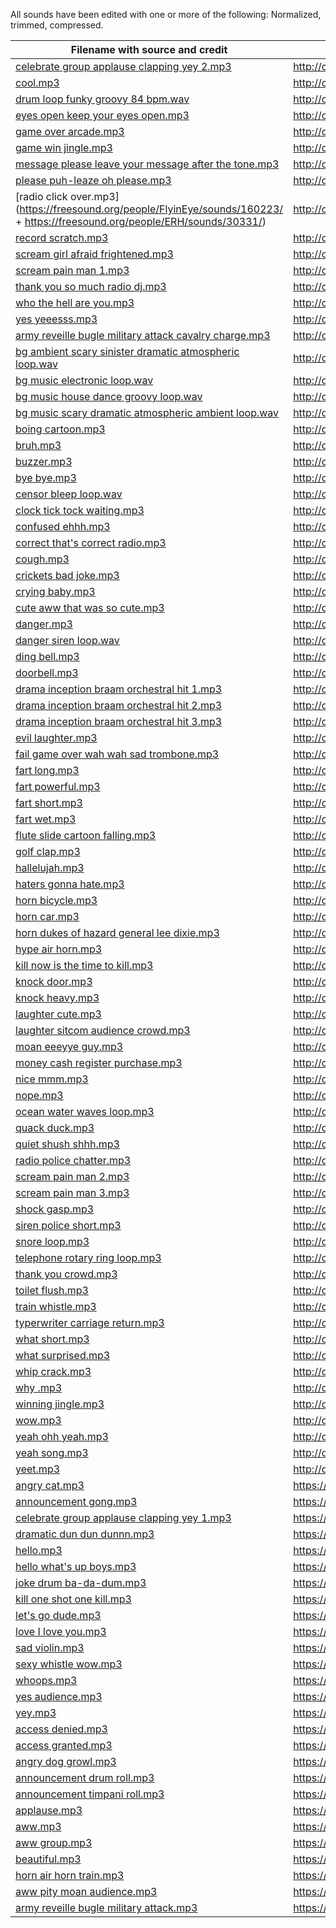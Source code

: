 All sounds have been edited with one or more of the following: Normalized, trimmed, compressed.

| Filename with source and credit | License |
| ------------- | ------------- |
| [celebrate group applause clapping yey 2.mp3](https://freesound.org/people/sonsdebarcelona/sounds/221937/) | http://creativecommons.org/licenses/by/3.0/ | 
| [cool.mp3](https://freesound.org/people/dersuperanton/sounds/435880/) | http://creativecommons.org/licenses/by/3.0/ | 
| [drum loop funky groovy 84 bpm.wav](https://freesound.org/people/ajubamusic/sounds/320803/) | http://creativecommons.org/licenses/by/3.0/ | 
| [eyes open keep your eyes open.mp3](https://freesound.org/people/JPolito/sounds/144332/) | http://creativecommons.org/licenses/by/3.0/ | 
| [game over arcade.mp3](https://freesound.org/people/SimonBay/sounds/439890/) | http://creativecommons.org/licenses/by/3.0/ | 
| [game win jingle.mp3](https://freesound.org/people/elijahdanie/sounds/487436/) | http://creativecommons.org/licenses/by/3.0/ | 
| [message please leave your message after the tone.mp3](https://freesound.org/people/kwahmah_02/sounds/274759/) | http://creativecommons.org/licenses/by/3.0/ | 
| [please puh-leaze oh please.mp3](https://freesound.org/people/owly-bee/sounds/415343/) | http://creativecommons.org/licenses/by/3.0/ | 
| [radio click over.mp3](https://freesound.org/people/FlyinEye/sounds/160223/ + https://freesound.org/people/ERH/sounds/30331/) | http://creativecommons.org/licenses/by/3.0/ | 
| [record scratch.mp3](https://freesound.org/people/kwahmah_02/sounds/269476/) | http://creativecommons.org/licenses/by/3.0/ | 
| [scream girl afraid frightened.mp3](https://freesound.org/people/owly-bee/sounds/415353/) | http://creativecommons.org/licenses/by/3.0/ | 
| [scream pain man 1.mp3](https://freesound.org/people/GabrielaUPF/sounds/220290/) | http://creativecommons.org/licenses/by/3.0/ | 
| [thank you so much radio dj.mp3](https://freesound.org/people/gibbsyns3/sounds/444557/) | http://creativecommons.org/licenses/by/3.0/ | 
| [who the hell are you.mp3](https://freesound.org/people/owly-bee/sounds/415349/) | http://creativecommons.org/licenses/by/3.0/ | 
| [yes yeeesss.mp3](https://freesound.org/people/vikuserro/sounds/246307/) | http://creativecommons.org/licenses/by/3.0/ | 
| [army reveille bugle military attack cavalry charge.mp3](https://freesound.org/people/craigsmith/sounds/438633/) | http://creativecommons.org/publicdomain/zero/1.0/ | 
| [bg ambient scary sinister dramatic atmospheric loop.wav](https://freesound.org/people/Duckers_Duckerson/sounds/366787/) | http://creativecommons.org/publicdomain/zero/1.0/ | 
| [bg music electronic loop.wav](https://freesound.org/people/vykroft/sounds/417757/) | http://creativecommons.org/publicdomain/zero/1.0/ | 
| [bg music house dance groovy loop.wav](https://freesound.org/people/DaveJf/sounds/640493/) | http://creativecommons.org/publicdomain/zero/1.0/ | 
| [bg music scary dramatic atmospheric ambient loop.wav](https://freesound.org/people/szegvari/sounds/594223/) | http://creativecommons.org/publicdomain/zero/1.0/ | 
| [boing cartoon.mp3](https://freesound.org/people/suzenako/sounds/537060/) | http://creativecommons.org/publicdomain/zero/1.0/ | 
| [bruh.mp3](https://freesound.org/people/Dude_Law/sounds/547829/?page=4#comment) | http://creativecommons.org/publicdomain/zero/1.0/ | 
| [buzzer.mp3](https://freesound.org/people/guitarguy1985/sounds/54047/) | http://creativecommons.org/publicdomain/zero/1.0/ | 
| [bye bye.mp3](https://freesound.org/people/Alivvie/sounds/323361/) | http://creativecommons.org/publicdomain/zero/1.0/ | 
| [censor bleep loop.wav](https://freesound.org/people/-DeletedUser-/sounds/647268/) | http://creativecommons.org/publicdomain/zero/1.0/ | 
| [clock tick tock waiting.mp3](https://freesound.org/people/blukotek/sounds/412750/) | http://creativecommons.org/publicdomain/zero/1.0/ | 
| [confused ehhh.mp3](https://freesound.org/people/a13389/sounds/528782/) | http://creativecommons.org/publicdomain/zero/1.0/ | 
| [correct that's correct radio.mp3](https://freesound.org/people/cityrocker/sounds/121342/) | http://creativecommons.org/publicdomain/zero/1.0/ | 
| [cough.mp3](https://freesound.org/people/OwlStorm/sounds/151217/) | http://creativecommons.org/publicdomain/zero/1.0/ | 
| [crickets bad joke.mp3](https://freesound.org/people/guitarguy1985/sounds/69439/) | http://creativecommons.org/publicdomain/zero/1.0/ | 
| [crying baby.mp3](https://freesound.org/people/the_yura/sounds/211528/) | http://creativecommons.org/publicdomain/zero/1.0/ | 
| [cute aww that was so cute.mp3](https://freesound.org/people/DesignDean/sounds/397315/) | http://creativecommons.org/publicdomain/zero/1.0/ | 
| [danger.mp3](https://freesound.org/people/Archeos/sounds/338848/) | http://creativecommons.org/publicdomain/zero/1.0/ | 
| [danger siren loop.wav](https://freesound.org/people/Kinoton/sounds/420661/) | http://creativecommons.org/publicdomain/zero/1.0/ | 
| [ding bell.mp3](https://freesound.org/people/5ro4/sounds/611113/) | http://creativecommons.org/publicdomain/zero/1.0/ | 
| [doorbell.mp3](https://freesound.org/people/guitarguy1985/sounds/69385/) | http://creativecommons.org/publicdomain/zero/1.0/ | 
| [drama inception braam orchestral hit 1.mp3](https://freesound.org/people/unfa/sounds/647712/) | http://creativecommons.org/publicdomain/zero/1.0/ | 
| [drama inception braam orchestral hit 2.mp3](https://freesound.org/people/jocmusic/sounds/482686/) | http://creativecommons.org/publicdomain/zero/1.0/ | 
| [drama inception braam orchestral hit 3.mp3](https://freesound.org/people/vykroft/sounds/428576/) | http://creativecommons.org/publicdomain/zero/1.0/ | 
| [evil laughter.mp3](https://freesound.org/people/Seth_Makes_Sounds/sounds/632167/) | http://creativecommons.org/publicdomain/zero/1.0/ | 
| [fail game over wah wah sad trombone.mp3](https://freesound.org/people/TaranP/sounds/362205/) | http://creativecommons.org/publicdomain/zero/1.0/ | 
| [fart long.mp3](https://freesound.org/people/junkfood2121/sounds/242004/) | http://creativecommons.org/publicdomain/zero/1.0/ | 
| [fart powerful.mp3](https://freesound.org/people/TV_LING/sounds/523467/) | http://creativecommons.org/publicdomain/zero/1.0/ | 
| [fart short.mp3](https://freesound.org/people/DSISStudios/sounds/241000/) | http://creativecommons.org/publicdomain/zero/1.0/ | 
| [fart wet.mp3](https://freesound.org/people/kuchtaa/sounds/555418/) | http://creativecommons.org/publicdomain/zero/1.0/ | 
| [flute slide cartoon falling.mp3](https://freesound.org/people/Wagna/sounds/326133/) | http://creativecommons.org/publicdomain/zero/1.0/ | 
| [golf clap.mp3](https://freesound.org/people/mattheos/sounds/116769/) | http://creativecommons.org/publicdomain/zero/1.0/ | 
| [hallelujah.mp3](https://freesound.org/people/magixmusic/sounds/187470/) | http://creativecommons.org/publicdomain/zero/1.0/ | 
| [haters gonna hate.mp3](https://freesound.org/people/sfranco6/sounds/380486/) | http://creativecommons.org/publicdomain/zero/1.0/ | 
| [horn bicycle.mp3](https://freesound.org/people/ristooooo1/sounds/539143/) | http://creativecommons.org/publicdomain/zero/1.0/ | 
| [horn car.mp3](https://freesound.org/people/mcpable/sounds/131930/) | http://creativecommons.org/publicdomain/zero/1.0/ | 
| [horn dukes of hazard general lee dixie.mp3](https://freesound.org/people/Truss88/sounds/646258/) | http://creativecommons.org/publicdomain/zero/1.0/ | 
| [hype air horn.mp3](https://freesound.org/people/pfranzen/sounds/528807/) | http://creativecommons.org/publicdomain/zero/1.0/ | 
| [kill now is the time to kill.mp3](https://freesound.org/people/WelvynZPorterSamples/sounds/621299/) | http://creativecommons.org/publicdomain/zero/1.0/ | 
| [knock door.mp3](https://freesound.org/people/cloe.king/sounds/452793/) | http://creativecommons.org/publicdomain/zero/1.0/ | 
| [knock heavy.mp3](https://freesound.org/people/DarkDelight/sounds/646520/) | http://creativecommons.org/publicdomain/zero/1.0/ | 
| [laughter cute.mp3](https://freesound.org/people/NicknameLarry/sounds/513983/) | http://creativecommons.org/publicdomain/zero/1.0/ | 
| [laughter sitcom audience crowd.mp3](https://freesound.org/people/Evil_Ear_Recordings/sounds/524775/) | http://creativecommons.org/publicdomain/zero/1.0/ | 
| [moan eeeyye guy.mp3](https://freesound.org/people/Dirty%20Lasagna/sounds/157874/) | http://creativecommons.org/publicdomain/zero/1.0/ | 
| [money cash register purchase.mp3](https://freesound.org/people/Zott820/sounds/209578/) | http://creativecommons.org/publicdomain/zero/1.0/ | 
| [nice mmm.mp3](https://freesound.org/people/doggo_mcdoggo/sounds/368592/) | http://creativecommons.org/publicdomain/zero/1.0/ | 
| [nope.mp3](https://freesound.org/people/itinerantmonk108/sounds/553439/) | http://creativecommons.org/publicdomain/zero/1.0/ | 
| [ocean water waves loop.mp3](https://freesound.org/people/Legnalegna55/sounds/577424/) | http://creativecommons.org/publicdomain/zero/1.0/ | 
| [quack duck.mp3](https://freesound.org/people/Sess8it/sounds/532287/) | http://creativecommons.org/publicdomain/zero/1.0/ | 
| [quiet shush shhh.mp3](https://freesound.org/people/JanJanTO/sounds/321588/) | http://creativecommons.org/publicdomain/zero/1.0/ | 
| [radio police chatter.mp3](https://freesound.org/people/-Andreas/sounds/648463/) | http://creativecommons.org/publicdomain/zero/1.0/ | 
| [scream pain man 2.mp3](https://freesound.org/people/stuxer/sounds/401210/) | http://creativecommons.org/publicdomain/zero/1.0/ | 
| [scream pain man 3.mp3](https://freesound.org/people/Kalibrk/sounds/339309/) | http://creativecommons.org/publicdomain/zero/1.0/ | 
| [shock gasp.mp3](https://freesound.org/people/laft2k/sounds/437667/) | http://creativecommons.org/publicdomain/zero/1.0/ | 
| [siren police short.mp3](https://freesound.org/people/guitarguy1985/sounds/70938/) | http://creativecommons.org/publicdomain/zero/1.0/ | 
| [snore loop.mp3](https://freesound.org/people/sirplus/sounds/20545/) | http://creativecommons.org/publicdomain/zero/1.0/ | 
| [telephone rotary ring loop.mp3](https://freesound.org/people/transitking/sounds/15826/) | http://creativecommons.org/publicdomain/zero/1.0/ | 
| [thank you crowd.mp3](https://freesound.org/people/AG3NT_CH33S3/sounds/586165/) | http://creativecommons.org/publicdomain/zero/1.0/ | 
| [toilet flush.mp3](https://freesound.org/people/lorenzgillner/sounds/274448/) | http://creativecommons.org/publicdomain/zero/1.0/ | 
| [train whistle.mp3](https://freesound.org/people/Beans1026/sounds/633869/) | http://creativecommons.org/publicdomain/zero/1.0/ | 
| [typerwriter carriage return.mp3](https://freesound.org/people/ramsamba/sounds/318686/) | http://creativecommons.org/publicdomain/zero/1.0/ | 
| [what short.mp3](https://freesound.org/people/unfa/sounds/580321/) | http://creativecommons.org/publicdomain/zero/1.0/ | 
| [what surprised.mp3](https://freesound.org/people/Reitanna/sounds/215381/) | http://creativecommons.org/publicdomain/zero/1.0/ | 
| [whip crack.mp3](https://freesound.org/people/SciFiSounds/sounds/529925/) | http://creativecommons.org/publicdomain/zero/1.0/ | 
| [why .mp3](https://freesound.org/people/Reitanna/sounds/344057/) | http://creativecommons.org/publicdomain/zero/1.0/ | 
| [winning jingle.mp3](https://freesound.org/people/unadamlar/sounds/341985/) | http://creativecommons.org/publicdomain/zero/1.0/ | 
| [wow.mp3](https://freesound.org/people/Alivvie/sounds/323438/) | http://creativecommons.org/publicdomain/zero/1.0/ | 
| [yeah ohh yeah.mp3](https://freesound.org/people/Gimp_Revival/sounds/588593/) | http://creativecommons.org/publicdomain/zero/1.0/ | 
| [yeah song.mp3](https://freesound.org/people/druki/sounds/320739/) | http://creativecommons.org/publicdomain/zero/1.0/ | 
| [yeet.mp3](https://freesound.org/people/JungoXL/sounds/528653/) | http://creativecommons.org/publicdomain/zero/1.0/ | 
| [angry cat.mp3](https://freesound.org/people/InspectorJ/sounds/415209/) | https://creativecommons.org/licenses/by/4.0/ | 
| [announcement gong.mp3](https://freesound.org/people/juskiddink/sounds/86773/) | https://creativecommons.org/licenses/by/4.0/ | 
| [celebrate group applause clapping yey 1.mp3](https://freesound.org/people/sonidistapo/sounds/395383/) | https://creativecommons.org/licenses/by/4.0/ | 
| [dramatic dun dun dunnn.mp3](https://freesound.org/people/copyc4t/sounds/146434/) | https://creativecommons.org/licenses/by/4.0/ | 
| [hello.mp3](https://freesound.org/people/AmeAngelofSin/sounds/207861/) | https://creativecommons.org/licenses/by/4.0/ | 
| [hello what's up boys.mp3](https://freesound.org/people/Iceofdoom/sounds/410942/) | https://creativecommons.org/licenses/by/4.0/ | 
| [joke drum ba-da-dum.mp3](https://freesound.org/people/Simon_Lacelle/sounds/37215/) | https://creativecommons.org/licenses/by/4.0/ | 
| [kill one shot one kill.mp3](https://freesound.org/people/Alba_Mac/sounds/639952/) | https://creativecommons.org/licenses/by/4.0/ | 
| [let's go dude.mp3](https://freesound.org/people/metrostock99/sounds/514688/) | https://creativecommons.org/licenses/by/4.0/ | 
| [love I love you.mp3](https://freesound.org/people/OBXJohn/sounds/365638/) | https://creativecommons.org/licenses/by/4.0/ | 
| [sad violin.mp3](https://freesound.org/people/TheFlyFishingFilmmaker/sounds/641694/) | https://creativecommons.org/licenses/by/4.0/ | 
| [sexy whistle wow.mp3](https://freesound.org/people/igroglaz/sounds/633228/) | https://creativecommons.org/licenses/by/4.0/ | 
| [whoops.mp3](https://freesound.org/people/WIM/sounds/9020/) | https://creativecommons.org/licenses/by/4.0/ | 
| [yes audience.mp3](https://freesound.org/people/unchaz/sounds/150970/) | https://creativecommons.org/licenses/by/4.0/ | 
| [yey.mp3](https://freesound.org/people/drotzruhn/sounds/625392/) | https://creativecommons.org/licenses/by/4.0/ | 
| [access denied.mp3](https://freesound.org/people/Sonoticai/sounds/524628/) | https://creativecommons.org/publicdomain/zero/1.0/ | 
| [access granted.mp3](https://freesound.org/people/Sonoticai/sounds/524628/) | https://creativecommons.org/publicdomain/zero/1.0/ | 
| [angry dog growl.mp3](https://freesound.org/people/locontrario23/sounds/395921/) | https://creativecommons.org/publicdomain/zero/1.0/ | 
| [announcement drum roll.mp3](https://freesound.org/people/El_Has/sounds/523900/) | https://creativecommons.org/publicdomain/zero/1.0/ | 
| [announcement timpani roll.mp3](https://freesound.org/people/hallkev/sounds/428611/) | https://creativecommons.org/publicdomain/zero/1.0/ | 
| [applause.mp3](https://freesound.org/people/Sandermotions/sounds/277021/) | https://creativecommons.org/publicdomain/zero/1.0/ | 
| [aww.mp3](https://freesound.org/people/WhisperPotato/sounds/547589/) | https://creativecommons.org/publicdomain/zero/1.0/ | 
| [aww group.mp3](https://freesound.org/people/vahdena/sounds/518860/) | https://creativecommons.org/publicdomain/zero/1.0/ | 
| [beautiful.mp3](https://freesound.org/people/Duisterwho/sounds/645600/) | https://creativecommons.org/publicdomain/zero/1.0/ | 
| [horn air horn train.mp3](https://freesound.org/people/guitarguy1985/sounds/68999/) | https://creativecommons.org/publicdomain/zero/1.0/ | 
| [aww pity moan audience.mp3](https://freesound.org/people/phmiller42/sounds/124996/) | https://creativecommons.org/publicdomain/zero/1.0/ | 
| [army reveille bugle military attack.mp3](https://commons.wikimedia.org/wiki/File:Reveille_on_bugle.ogg) | https://en.wikipedia.org/wiki/Public_domain | 
